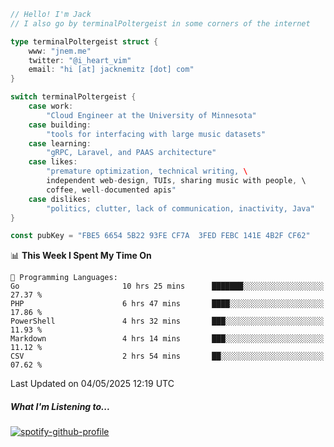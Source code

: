```go
// Hello! I'm Jack
// I also go by terminalPoltergeist in some corners of the internet

type terminalPoltergeist struct {
    www: "jnem.me"
    twitter: "@i_heart_vim"
    email: "hi [at] jacknemitz [dot] com"
}

switch terminalPoltergeist {
    case work:
        "Cloud Engineer at the University of Minnesota"
    case building:
        "tools for interfacing with large music datasets"
    case learning:
        "gRPC, Laravel, and PAAS architecture"
    case likes:
        "premature optimization, technical writing, \
        independent web-design, TUIs, sharing music with people, \
        coffee, well-documented apis"
    case dislikes:
        "politics, clutter, lack of communication, inactivity, Java"
}

const pubKey = "FBE5 6654 5B22 93FE CF7A  3FED FEBC 141E 4B2F CF62"
```

<!--START_SECTION:waka-->
📊 **This Week I Spent My Time On** 

```text
💬 Programming Languages: 
Go                       10 hrs 25 mins      ███████░░░░░░░░░░░░░░░░░░   27.37 % 
PHP                      6 hrs 47 mins       ████░░░░░░░░░░░░░░░░░░░░░   17.86 % 
PowerShell               4 hrs 32 mins       ███░░░░░░░░░░░░░░░░░░░░░░   11.93 % 
Markdown                 4 hrs 14 mins       ███░░░░░░░░░░░░░░░░░░░░░░   11.12 % 
CSV                      2 hrs 54 mins       ██░░░░░░░░░░░░░░░░░░░░░░░   07.62 % 
```


 Last Updated on 04/05/2025 12:19 UTC
<!--END_SECTION:waka-->

##### What I'm Listening to...

[![spotify-github-profile](https://jnem.me/listening-item?maxAge=2592000)](https://jnem.me/listening)
